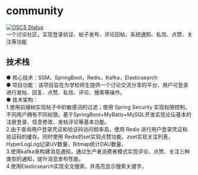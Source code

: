 # community
[![OSCS Status](https://www.oscs1024.com/platform/badge/PandaThug/community.svg?size=small)](https://www.oscs1024.com/project/PandaThug/community?ref=badge_small)  
一个讨论社区，实现登录验证、帖子发布、评论回帖、系统通知、私信、点赞、关注等功能
## 技术栈
● 核心技术：SSM，SpringBoot，Redis，Kafka，Elasticsearch  
● 项目功能：该项目旨在为学校师生提供一个讨论交流分享的平台，用户可登录进行发帖、回复、点赞、私信、评论、搜索等操作。  
● 技术架构：  
1.使用前缀树实现帖子中的敏感词的过滤；使用 Spring Security 实现权限控制，不同用户拥有不同权限。基于SpringBoot+MyBatis+MySQL开发实现论坛基本的注册登录、信息修改、发帖评论等基本功能。  
2.由于查询用户登录凭证和验证码访问频率高，使用 Redis 进行用户登录凭证和验证码的缓存。同时使用 Redis的set实现点赞功能、zset实现关注列表，HyperLogLog记录UV数量、Bitmap统计DAU数量。  
3.使用kafka来构建消息通知，通过生产者消费者模式实现评论、点赞、关注三种类型的通知，提升消息发布性能。  
4.使用Elasticsearch实现全文搜索，并高亮显示搜索关键字。  

